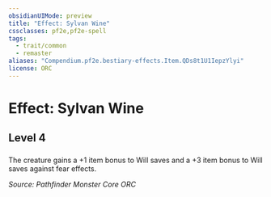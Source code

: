 ```yaml
---
obsidianUIMode: preview
title: "Effect: Sylvan Wine"
cssclasses: pf2e,pf2e-spell
tags:
  - trait/common
  - remaster
aliases: "Compendium.pf2e.bestiary-effects.Item.QDs8t1U1IepzYlyi"
license: ORC
---
```

# Effect: Sylvan Wine
## Level 4
### 






The creature gains a +1 item bonus to Will saves and a +3 item bonus to Will saves against fear effects.

*Source: Pathfinder Monster Core*
*ORC*